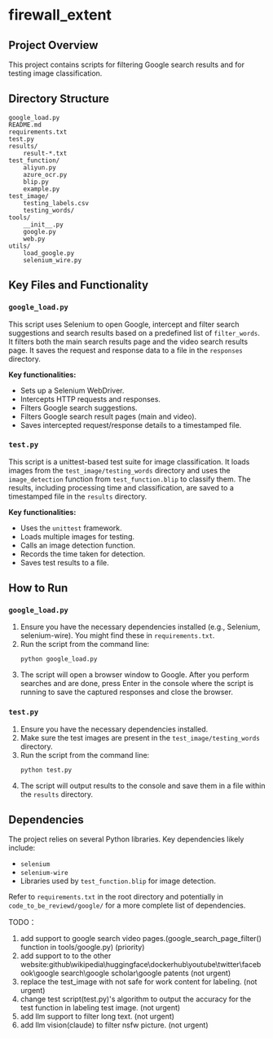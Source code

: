 # firewall_extent

## Project Overview

This project contains scripts for filtering Google search results and for testing image classification.

## Directory Structure

```
google_load.py
README.md
requirements.txt
test.py
results/
	result-*.txt
test_function/
	aliyun.py
	azure_ocr.py
	blip.py
	example.py
test_image/
	testing_labels.csv
	testing_words/
tools/
	__init__.py
	google.py
	web.py
utils/
	load_google.py
	selenium_wire.py
```

## Key Files and Functionality

### `google_load.py`

This script uses Selenium to open Google, intercept and filter search suggestions and search results based on a predefined list of `filter_words`. It filters both the main search results page and the video search results page. It saves the request and response data to a file in the `responses` directory.

**Key functionalities:**
- Sets up a Selenium WebDriver.
- Intercepts HTTP requests and responses.
- Filters Google search suggestions.
- Filters Google search result pages (main and video).
- Saves intercepted request/response details to a timestamped file.

### `test.py`

This script is a unittest-based test suite for image classification. It loads images from the `test_image/testing_words` directory and uses the `image_detection` function from `test_function.blip` to classify them. The results, including processing time and classification, are saved to a timestamped file in the `results` directory.

**Key functionalities:**
- Uses the `unittest` framework.
- Loads multiple images for testing.
- Calls an image detection function.
- Records the time taken for detection.
- Saves test results to a file.

## How to Run

### `google_load.py`

1.  Ensure you have the necessary dependencies installed (e.g., Selenium, selenium-wire). You might find these in `requirements.txt`.
2.  Run the script from the command line:
    ```bash
    python google_load.py
    ```
3.  The script will open a browser window to Google. After you perform searches and are done, press Enter in the console where the script is running to save the captured responses and close the browser.

### `test.py`

1.  Ensure you have the necessary dependencies installed.
2.  Make sure the test images are present in the `test_image/testing_words` directory.
3.  Run the script from the command line:
    ```bash
    python test.py
    ```
4.  The script will output results to the console and save them in a file within the `results` directory.

## Dependencies

The project relies on several Python libraries. Key dependencies likely include:
- `selenium`
- `selenium-wire`
- Libraries used by `test_function.blip` for image detection.

Refer to `requirements.txt` in the root directory and potentially in `code_to_be_reviewd/google/` for a more complete list of dependencies.

TODO：
1. add support to google search video pages.(google_search_page_filter() function in tools/google.py) (priority)
2. add support to to the other website:github\wikipedia\huggingface\dockerhub\youtube\twitter\facebook\google search\google scholar\google patents (not urgent)
3. replace the test_image with not safe for work content for labeling. (not urgent)
4. change test script(test.py)'s algorithm to output the accuracy for the test function in labeling test image. (not urgent)
5. add llm support to filter long text. (not urgent)
6. add llm vision(claude) to filter nsfw picture. (not urgent)